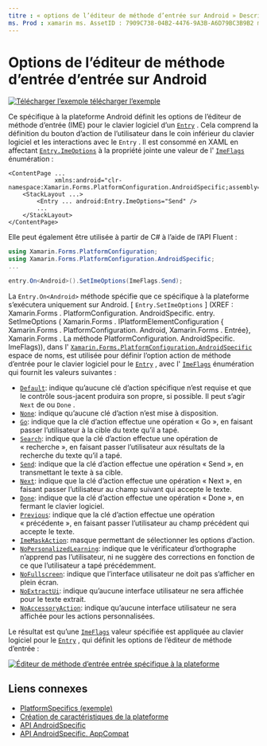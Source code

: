 ```yaml
---
titre : « options de l’éditeur de méthode d’entrée sur Android » Description : «les spécificités de la plateforme vous permettent d’utiliser des fonctionnalités uniquement disponibles sur une plateforme spécifique, sans implémenter de convertisseurs ou d’effets personnalisés. Cet article explique comment utiliser le spécifique à la plateforme Android qui définit les options de l’éditeur de méthode d’entrée pour le clavier logiciel pour une entrée.»
ms. Prod : xamarin ms. AssetID : 7909C738-04B2-4476-9A3B-A6D79BC3B9B2 ms. Technology : xamarin-Forms Author : davidbritch ms. Author : dabritch ms. Date : 07/10/2018 No-Loc : [ Xamarin.Forms , Xamarin.Essentials ]
---
```


# <a name="entry-input-method-editor-options-on-android"></a>Options de l’éditeur de méthode d’entrée d’entrée sur Android

[![Télécharger ](~/media/shared/download.png) l’exemple télécharger l’exemple](https://docs.microsoft.com/samples/xamarin/xamarin-forms-samples/userinterface-platformspecifics)

Ce spécifique à la plateforme Android définit les options de l’éditeur de méthode d’entrée (IME) pour le clavier logiciel d’un [`Entry`](xref:Xamarin.Forms.Entry) . Cela comprend la définition du bouton d’action de l’utilisateur dans le coin inférieur du clavier logiciel et les interactions avec le `Entry` . Il est consommé en XAML en affectant [`Entry.ImeOptions`](xref:Xamarin.Forms.PlatformConfiguration.AndroidSpecific.Entry.ImeOptionsProperty) à la propriété jointe une valeur de l' [`ImeFlags`](xref:Xamarin.Forms.PlatformConfiguration.AndroidSpecific.ImeFlags) énumération :

```xaml
<ContentPage ...
             xmlns:android="clr-namespace:Xamarin.Forms.PlatformConfiguration.AndroidSpecific;assembly=Xamarin.Forms.Core">
    <StackLayout ...>
        <Entry ... android:Entry.ImeOptions="Send" />
        ...
    </StackLayout>
</ContentPage>
```

Elle peut également être utilisée à partir de C# à l’aide de l’API Fluent :

```csharp
using Xamarin.Forms.PlatformConfiguration;
using Xamarin.Forms.PlatformConfiguration.AndroidSpecific;
...

entry.On<Android>().SetImeOptions(ImeFlags.Send);
```

La `Entry.On<Android>` méthode spécifie que ce spécifique à la plateforme s’exécutera uniquement sur Android. [ `Entry.SetImeOptions` ] (XREF : Xamarin.Forms . PlatformConfiguration. AndroidSpecific. entry. SetImeOptions ( Xamarin.Forms . IPlatformElementConfiguration { Xamarin.Forms . PlatformConfiguration. Android, Xamarin.Forms . Entrée}, Xamarin.Forms . La méthode PlatformConfiguration. AndroidSpecific. ImeFlags)), dans l' [`Xamarin.Forms.PlatformConfiguration.AndroidSpecific`](xref:Xamarin.Forms.PlatformConfiguration.AndroidSpecific) espace de noms, est utilisée pour définir l’option action de méthode d’entrée pour le clavier logiciel pour le [`Entry`](xref:Xamarin.Forms.Entry) , avec l' [`ImeFlags`](xref:Xamarin.Forms.PlatformConfiguration.AndroidSpecific.ImeFlags) énumération qui fournit les valeurs suivantes :

- [`Default`](xref:Xamarin.Forms.PlatformConfiguration.AndroidSpecific.ImeFlags.Default): indique qu’aucune clé d’action spécifique n’est requise et que le contrôle sous-jacent produira son propre, si possible. Il peut s’agir `Next` de ou `Done` .
- [`None`](xref:Xamarin.Forms.PlatformConfiguration.AndroidSpecific.ImeFlags.None): indique qu’aucune clé d’action n’est mise à disposition.
- [`Go`](xref:Xamarin.Forms.PlatformConfiguration.AndroidSpecific.ImeFlags.Go): indique que la clé d’action effectue une opération « Go », en faisant passer l’utilisateur à la cible du texte qu’il a tapé.
- [`Search`](xref:Xamarin.Forms.PlatformConfiguration.AndroidSpecific.ImeFlags.Search): indique que la clé d’action effectue une opération de « recherche », en faisant passer l’utilisateur aux résultats de la recherche du texte qu’il a tapé.
- [`Send`](xref:Xamarin.Forms.PlatformConfiguration.AndroidSpecific.ImeFlags.Send): indique que la clé d’action effectue une opération « Send », en transmettant le texte à sa cible.
- [`Next`](xref:Xamarin.Forms.PlatformConfiguration.AndroidSpecific.ImeFlags.Next): indique que la clé d’action effectue une opération « Next », en faisant passer l’utilisateur au champ suivant qui accepte le texte.
- [`Done`](xref:Xamarin.Forms.PlatformConfiguration.AndroidSpecific.ImeFlags.Done): indique que la clé d’action effectue une opération « Done », en fermant le clavier logiciel.
- [`Previous`](xref:Xamarin.Forms.PlatformConfiguration.AndroidSpecific.ImeFlags.Previous): indique que la clé d’action effectue une opération « précédente », en faisant passer l’utilisateur au champ précédent qui accepte le texte.
- [`ImeMaskAction`](xref:Xamarin.Forms.PlatformConfiguration.AndroidSpecific.ImeFlags.ImeMaskAction): masque permettant de sélectionner les options d’action.
- [`NoPersonalizedLearning`](xref:Xamarin.Forms.PlatformConfiguration.AndroidSpecific.ImeFlags.NoPersonalizedLearning): indique que le vérificateur d’orthographe n’apprend pas l’utilisateur, ni ne suggère des corrections en fonction de ce que l’utilisateur a tapé précédemment.
- [`NoFullscreen`](xref:Xamarin.Forms.PlatformConfiguration.AndroidSpecific.ImeFlags.NoFullscreen): indique que l’interface utilisateur ne doit pas s’afficher en plein écran.
- [`NoExtractUi`](xref:Xamarin.Forms.PlatformConfiguration.AndroidSpecific.ImeFlags.NoExtractUi): indique qu’aucune interface utilisateur ne sera affichée pour le texte extrait.
- [`NoAccessoryAction`](xref:Xamarin.Forms.PlatformConfiguration.AndroidSpecific.ImeFlags.NoAccessoryAction): indique qu’aucune interface utilisateur ne sera affichée pour les actions personnalisées.

Le résultat est qu’une [`ImeFlags`](xref:Xamarin.Forms.PlatformConfiguration.AndroidSpecific.ImeFlags) valeur spécifiée est appliquée au clavier logiciel pour le [`Entry`](xref:Xamarin.Forms.Entry) , qui définit les options de l’éditeur de méthode d’entrée :

[![Éditeur de méthode d’entrée entrée spécifique à la plateforme](entry-ime-options-images/entry-imeoptions.png "Éditeur de méthode d’entrée entrée spécifique à la plateforme")](entry-ime-options-images/entry-imeoptions-large.png#lightbox "Éditeur de méthode d’entrée entrée spécifique à la plateforme")

## <a name="related-links"></a>Liens connexes

- [PlatformSpecifics (exemple)](https://docs.microsoft.com/samples/xamarin/xamarin-forms-samples/userinterface-platformspecifics)
- [Création de caractéristiques de la plateforme](~/xamarin-forms/platform/platform-specifics/index.md#creating-platform-specifics)
- [API AndroidSpecific](xref:Xamarin.Forms.PlatformConfiguration.AndroidSpecific)
- [API AndroidSpecific. AppCompat](xref:Xamarin.Forms.PlatformConfiguration.AndroidSpecific.AppCompat)
